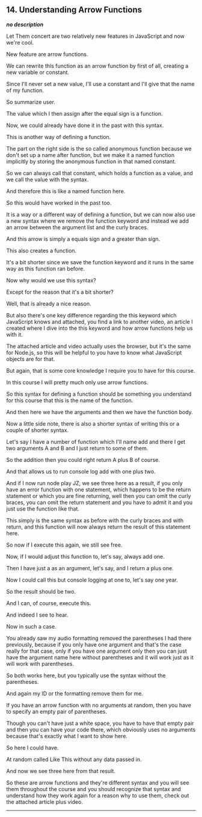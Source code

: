 ## 14. Understanding Arrow Functions

<strong><em>no description</em></strong>

Let Them concert are two relatively new features in JavaScript and now we're
cool. 

New feature are arrow functions. 

We can rewrite this function as an arrow function by first of all, creating a
new variable or constant. 

Since I'll never set a new value, I'll use a constant and I'll give that the
name of my function. 

So summarize user. 

The value which I then assign after the equal sign is a function. 

Now, we could already have done it in the past with this syntax. 

This is another way of defining a function. 

The part on the right side is the so called anonymous function because we don't
set up a name after function, but we make it a named function implicitly by
storing the anonymous function in that named constant. 

So we can always call that constant, which holds a function as a value, and we
call the value with the syntax. 

And therefore this is like a named function here. 

So this would have worked in the past too. 

It is a way or a different way of defining a function, but we can now also use a
new syntax where we remove the function keyword and instead we add an arrow
between the argument list and the curly braces. 

And this arrow is simply a equals sign and a greater than sign. 

This also creates a function. 

It's a bit shorter since we save the function keyword and it runs in the same
way as this function ran before. 

Now why would we use this syntax? 

Except for the reason that it's a bit shorter? 

Well, that is already a nice reason. 

But also there's one key difference regarding the this keyword which JavaScript
knows and attached, you find a link to another video, an article I created where
I dive into the this keyword and how arrow functions help us with it. 

The attached article and video actually uses the browser, but it's the same for
Node.js, so this will be helpful to you have to know what JavaScript objects are
for that. 

But again, that is some core knowledge I require you to have for this course. 

In this course I will pretty much only use arrow functions. 

So this syntax for defining a function should be something you understand for
this course that this is the name of the function. 

And then here we have the arguments and then we have the function body. 

Now a little side note, there is also a shorter syntax of writing this or a
couple of shorter syntax. 

Let's say I have a number of function which I'll name add and there I get two
arguments A and B and I just return to some of them. 

So the addition then you could right return A plus B of course. 

And that allows us to run console log add with one plus two. 

And if I now run node play JZ, we see three here as a result, if you only have
an error function with one statement, which happens to be the return statement
or which you are fine returning, well then you can omit the curly braces, you
can omit the return statement and you have to admit it and you just use the
function like that. 

This simply is the same syntax as before with the curly braces and with return,
and this function will now always return the result of this statement here. 

So now if I execute this again, we still see free. 

Now, if I would adjust this function to, let's say, always add one. 

Then I have just a as an argument, let's say, and I return a plus one. 

Now I could call this but console logging at one to, let's say one year. 

So the result should be two. 

And I can, of course, execute this. 

And indeed I see to hear. 

Now in such a case. 

You already saw my audio formatting removed the parentheses I had there
previously, because if you only have one argument and that's the case really for
that case, only if you have one argument only then you can just have the
argument name here without parentheses and it will work just as it will work
with parentheses. 

So both works here, but you typically use the syntax without the parentheses. 

And again my ID or the formatting remove them for me. 

If you have an arrow function with no arguments at random, then you have to
specify an empty pair of parentheses. 

Though you can't have just a white space, you have to have that empty pair and
then you can have your code there, which obviously uses no arguments because
that's exactly what I want to show here. 

So here I could have. 

At random called Like This without any data passed in. 

And now we see three here from that result. 

So these are arrow functions and they're different syntax and you will see them
throughout the course and you should recognize that syntax and understand how
they work again for a reason why to use them, check out the attached article
plus video. 

---